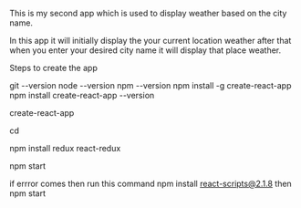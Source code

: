  This is my second app which is used to display weather based on the city name.
 
 In this app it will initially display the your current location weather after that when you enter your desired city name it will display that place weather.
 
 Steps to create the app
 
 git --version
node --version
npm --version
npm install -g create-react-app
npm install
create-react-app --version

create-react-app <projectname>

cd <projectname>
 
npm install redux react-redux

npm start

if errror comes then run this command 
npm install react-scripts@2.1.8
then 
npm start






 
 
